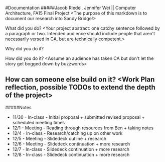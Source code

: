 #Documentation
#####Jacob Riedel, Jennifer Wei || Computer Architecture, FA15 Final Project
<The purpose of this markdown is to document our research into Sandy Bridge!>

What did you do?
<Your project abstract: one catchy sentence followed by a paragraph or two. Intended audience should include people that aren't necessarily versed in CA, but are technically competent.>

Why did you do it?
<A paragraph or so about why the project you chose is worthwhile and interesting>

How did you do it?
<Assume an audience has taken CA but don't let the story get bogged down by buzzwords>

How can someone else build on it?
<Work Plan reflection, possible TODOs to extend the depth of the project>
---
#####Notes
- 11/30 - In-class - Initial proposal + submitted revised proposal + scheduled meeting times
- 12/1 - Meeting - Reading through resources from Ben + taking notes
- 12/4 - In-class - Research/catching up on other work
- 12/5 - Meeting - Slidedeck outline + research
- 12/6 - Meeting - Slidedeck continuation + more research
- 12/7 - In-class - Slidedeck continuation + more research
- 12/8 - In-class - Slidedeck continuation + more research
